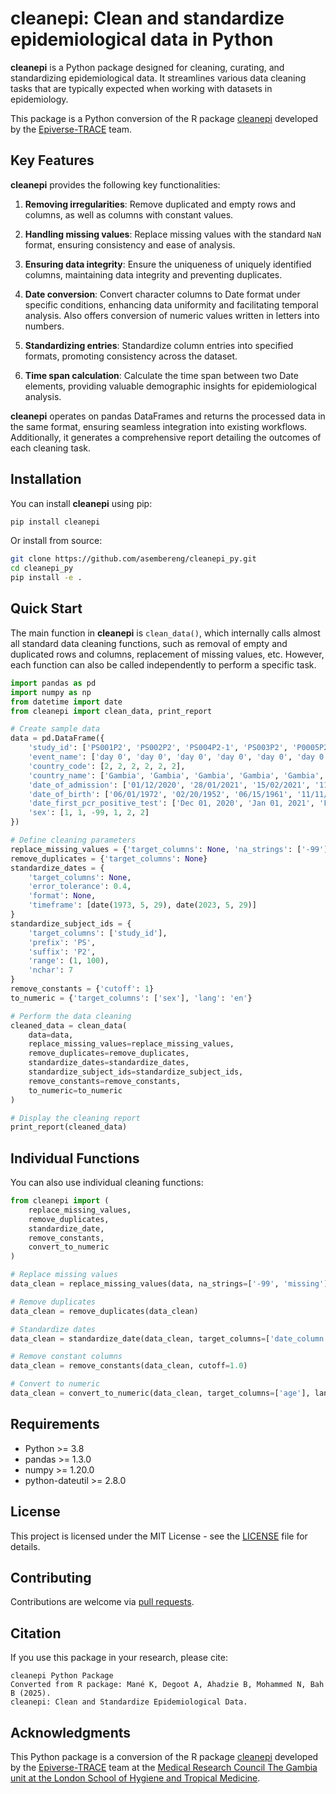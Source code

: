 # cleanepi: Clean and standardize epidemiological data in Python

**cleanepi** is a Python package designed for cleaning, curating, and standardizing epidemiological data. It streamlines various data cleaning tasks that are typically expected when working with datasets in epidemiology.

This package is a Python conversion of the R package [cleanepi](https://github.com/epiverse-trace/cleanepi) developed by the [Epiverse-TRACE](https://data.org/initiatives/epiverse/) team.

## Key Features

**cleanepi** provides the following key functionalities:

1. **Removing irregularities**: Remove duplicated and empty rows and columns, as well as columns with constant values.

2. **Handling missing values**: Replace missing values with the standard `NaN` format, ensuring consistency and ease of analysis.

3. **Ensuring data integrity**: Ensure the uniqueness of uniquely identified columns, maintaining data integrity and preventing duplicates.

4. **Date conversion**: Convert character columns to Date format under specific conditions, enhancing data uniformity and facilitating temporal analysis. Also offers conversion of numeric values written in letters into numbers.

5. **Standardizing entries**: Standardize column entries into specified formats, promoting consistency across the dataset.

6. **Time span calculation**: Calculate the time span between two Date elements, providing valuable demographic insights for epidemiological analysis.

**cleanepi** operates on pandas DataFrames and returns the processed data in the same format, ensuring seamless integration into existing workflows. Additionally, it generates a comprehensive report detailing the outcomes of each cleaning task.

## Installation

You can install **cleanepi** using pip:

```bash
pip install cleanepi
```

Or install from source:

```bash
git clone https://github.com/asembereng/cleanepi_py.git
cd cleanepi_py
pip install -e .
```

## Quick Start

The main function in **cleanepi** is `clean_data()`, which internally calls almost all standard data cleaning functions, such as removal of empty and duplicated rows and columns, replacement of missing values, etc. However, each function can also be called independently to perform a specific task.

```python
import pandas as pd
import numpy as np
from datetime import date
from cleanepi import clean_data, print_report

# Create sample data
data = pd.DataFrame({
    'study_id': ['PS001P2', 'PS002P2', 'PS004P2-1', 'PS003P2', 'P0005P2', 'PS006P2'],
    'event_name': ['day 0', 'day 0', 'day 0', 'day 0', 'day 0', 'day 0'],
    'country_code': [2, 2, 2, 2, 2, 2],
    'country_name': ['Gambia', 'Gambia', 'Gambia', 'Gambia', 'Gambia', 'Gambia'],
    'date_of_admission': ['01/12/2020', '28/01/2021', '15/02/2021', '11/02/2021', '17/02/2021', '17/02/2021'],
    'date_of_birth': ['06/01/1972', '02/20/1952', '06/15/1961', '11/11/1947', '09/26/2000', '-99'],
    'date_first_pcr_positive_test': ['Dec 01, 2020', 'Jan 01, 2021', 'Feb 11, 2021', 'Feb 01, 2021', 'Feb 16, 2021', 'May 02, 2021'],
    'sex': [1, 1, -99, 1, 2, 2]
})

# Define cleaning parameters
replace_missing_values = {'target_columns': None, 'na_strings': ['-99']}
remove_duplicates = {'target_columns': None}
standardize_dates = {
    'target_columns': None,
    'error_tolerance': 0.4,
    'format': None,
    'timeframe': [date(1973, 5, 29), date(2023, 5, 29)]
}
standardize_subject_ids = {
    'target_columns': ['study_id'],
    'prefix': 'PS',
    'suffix': 'P2',
    'range': (1, 100),
    'nchar': 7
}
remove_constants = {'cutoff': 1}
to_numeric = {'target_columns': ['sex'], 'lang': 'en'}

# Perform the data cleaning
cleaned_data = clean_data(
    data=data,
    replace_missing_values=replace_missing_values,
    remove_duplicates=remove_duplicates,
    standardize_dates=standardize_dates,
    standardize_subject_ids=standardize_subject_ids,
    remove_constants=remove_constants,
    to_numeric=to_numeric
)

# Display the cleaning report
print_report(cleaned_data)
```

## Individual Functions

You can also use individual cleaning functions:

```python
from cleanepi import (
    replace_missing_values, 
    remove_duplicates, 
    standardize_date,
    remove_constants,
    convert_to_numeric
)

# Replace missing values
data_clean = replace_missing_values(data, na_strings=['-99', 'missing'])

# Remove duplicates
data_clean = remove_duplicates(data_clean)

# Standardize dates
data_clean = standardize_date(data_clean, target_columns=['date_column'])

# Remove constant columns
data_clean = remove_constants(data_clean, cutoff=1.0)

# Convert to numeric
data_clean = convert_to_numeric(data_clean, target_columns=['age'], lang='en')
```

## Requirements

- Python >= 3.8
- pandas >= 1.3.0
- numpy >= 1.20.0
- python-dateutil >= 2.8.0

## License

This project is licensed under the MIT License - see the [LICENSE](LICENSE) file for details.

## Contributing

Contributions are welcome via [pull requests](https://github.com/asembereng/cleanepi_py/pulls).

## Citation

If you use this package in your research, please cite:

```
cleanepi Python Package
Converted from R package: Mané K, Degoot A, Ahadzie B, Mohammed N, Bah B (2025).
cleanepi: Clean and Standardize Epidemiological Data.
```

## Acknowledgments

This Python package is a conversion of the R package [cleanepi](https://github.com/epiverse-trace/cleanepi) developed by the [Epiverse-TRACE](https://data.org/initiatives/epiverse/) team at the [Medical Research Council The Gambia unit at the London School of Hygiene and Tropical Medicine](https://www.lshtm.ac.uk/research/units/mrc-gambia).
